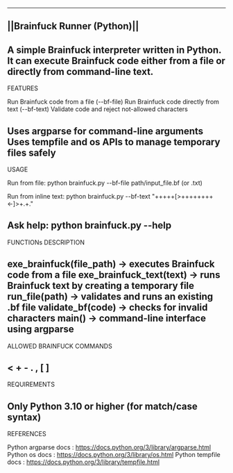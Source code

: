  --------------------------
||Brainfuck Runner (Python)||
 --------------------------

A simple Brainfuck interpreter written in Python.
It can execute Brainfuck code either from a file or directly from command-line text.
----------------------------------------------------------------------------------------
FEATURES

Run Brainfuck code from a file (--bf-file)
Run Brainfuck code directly from text (--bf-text)
Validate code and reject not-allowed characters

Uses argparse for command-line arguments
Uses tempfile and os APIs to manage temporary files safely
----------------------------------------------------------------------------------------
USAGE

Run from file:
python brainfuck.py --bf-file path/input_file.bf (or .txt)

Run from inline text:
python brainfuck.py --bf-text "+++++[>++++++++<-]>+.+."

Ask help:
python brainfuck.py --help
----------------------------------------------------------------------------------------
FUNCTIONs DESCRIPTION

exe_brainfuck(file_path) -> executes Brainfuck code from a file
exe_brainfuck_text(text) -> runs Brainfuck text by creating a temporary file
run_file(path) -> validates and runs an existing .bf file
validate_bf(code) -> checks for invalid characters
main() -> command-line interface using argparse
----------------------------------------------------------------------------------------
ALLOWED BRAINFUCK COMMANDS

< + - . , [ ]
----------------------------------------------------------------------------------------
REQUIREMENTS

Only Python 3.10 or higher (for match/case syntax)
----------------------------------------------------------------------------------------
REFERENCES

Python argparse docs : https://docs.python.org/3/library/argparse.html
Python os docs : https://docs.python.org/3/library/os.html
Python tempfile docs : https://docs.python.org/3/library/tempfile.html
